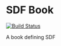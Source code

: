 # SDF Book

[![Build Status](https://drone.itscoming.run/api/badges/metadocuments/bookdown-sdf/status.svg)](https://drone.itscoming.run/metadocuments/bookdown-sdf)

A book defining SDF
